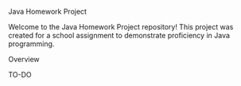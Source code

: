 Java Homework Project

Welcome to the Java Homework Project repository! This project was created for a school assignment to demonstrate proficiency in Java programming.

Overview

TO-DO
